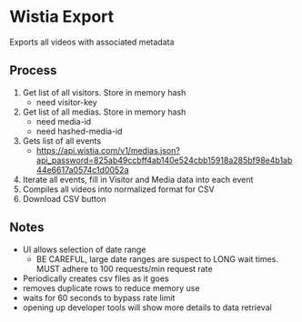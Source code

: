 # Wistia Export
Exports all videos with associated metadata

## Process
1.  Get list of all visitors.  Store in memory hash
	- need visitor-key
2.  Get list of all medias.  Store in memory hash
	- need media-id
	- need hashed-media-id
3.  Gets list of all events
	- https://api.wistia.com/v1/medias.json?api_password=825ab49ccbff4ab140e524cbb15918a285bf98e4b1ab44e6617a0574c1d0052a 
4.  Iterate all events, fill in Visitor and Media data into each event
5.  Compiles all videos into normalized format for CSV
6.  Download CSV button


## Notes
- UI allows selection of date range 
    - BE CAREFUL, large date ranges are suspect to LONG wait times.  MUST adhere to 100 requests/min request rate
- Periodically creates csv files as it goes
- removes duplicate rows to reduce memory use
- waits for 60 seconds to bypass rate limit
- opening up developer tools will show more details to data retrieval




